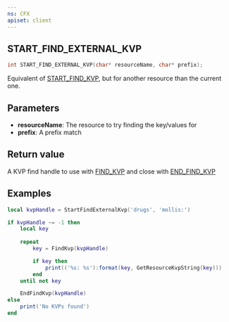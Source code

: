 ```yaml
---
ns: CFX
apiset: client
---
```

## START_FIND_EXTERNAL_KVP

```c
int START_FIND_EXTERNAL_KVP(char* resourceName, char* prefix);
```

Equivalent of [START_FIND_KVP](#_0xDD379006), but for another resource than the current one.

## Parameters
* **resourceName**: The resource to try finding the key/values for
* **prefix**: A prefix match

## Return value
A KVP find handle to use with [FIND_KVP](#_0xBD7BEBC5) and close with [END_FIND_KVP](#_0xB3210203)

## Examples
```lua
local kvpHandle = StartFindExternalKvp('drugs', 'mollis:')

if kvpHandle ~= -1 then 
	local key
	
	repeat
		key = FindKvp(kvpHandle)

		if key then
			print(('%s: %s'):format(key, GetResourceKvpString(key)))
		end
	until not key

	EndFindKvp(kvpHandle)
else
	print('No KVPs found')
end
```
